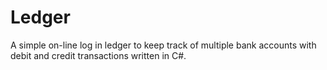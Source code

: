 # Ledger

A simple on-line log in ledger to keep track of multiple bank accounts with debit and credit transactions written in C#.
